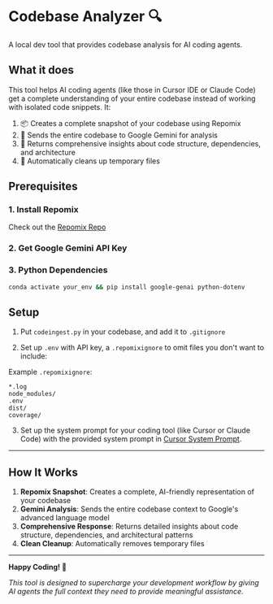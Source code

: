 # Codebase Analyzer 🔍

A local dev tool that provides codebase analysis for AI coding agents.

## What it does

This tool helps AI coding agents (like those in Cursor IDE or Claude Code) get a complete understanding of your entire codebase instead of working with isolated code snippets. It:

1. 📦 Creates a complete snapshot of your codebase using Repomix
2. 🤖 Sends the entire codebase to Google Gemini for analysis
3. 🧠 Returns comprehensive insights about code structure, dependencies, and architecture
4. 🧹 Automatically cleans up temporary files

## Prerequisites

### 1. Install Repomix
Check out the [Repomix Repo](https://github.com/yamadashy/repomix)

### 2. Get Google Gemini API Key

### 3. Python Dependencies
```bash
conda activate your_env && pip install google-genai python-dotenv
```

## Setup

1. Put `codeingest.py` in your codebase, and add it to `.gitignore`

2. Set up `.env` with API key, a `.repomixignore` to omit files you don't want to include:

Example `.repomixignore`:
```
*.log
node_modules/
.env
dist/
coverage/
```

3. Set up the system prompt for your coding tool (like Cursor or Claude Code) with the provided system prompt in [Cursor System Prompt](coding_agent_system_prompt.md).

---

## How It Works

1. **Repomix Snapshot**: Creates a complete, AI-friendly representation of your codebase
2. **Gemini Analysis**: Sends the entire codebase context to Google's advanced language model
3. **Comprehensive Response**: Returns detailed insights about code structure, dependencies, and architectural patterns
4. **Clean Cleanup**: Automatically removes temporary files

---

**Happy Coding! 🚀**

*This tool is designed to supercharge your development workflow by giving AI agents the full context they need to provide meaningful assistance.*